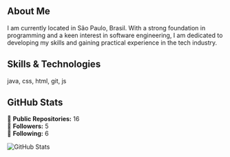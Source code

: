 ## About Me

I am currently located in São Paulo, Brasil. With a strong foundation in programming and a keen interest in software engineering, I am dedicated to developing my skills and gaining practical experience in the tech industry.

## Skills & Technologies

java, css, html, git, js

## GitHub Stats

🌟 **Public Repositories:** 16  
👥 **Followers:** 5  
👣 **Following:** 6  

![GitHub Stats](https://github-readme-stats.vercel.app/api?username=mthenryx&show_icons=true&theme=radical)



